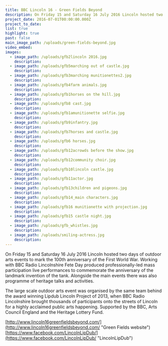 ```yaml
---
title: BBC Lincoln 16 - Green Fields Beyond
description: On Friday 15 and Saturday 16 July 2016 Lincoln hosted two days of outdoor arts events to mark the 100th anniversary of the First World War.
project_date: 2016-07-01T00:00:00.000Z
project_to_date:
list: true
highlight: true
past: false
main_image_path: /uploads/green-fields-beyond.jpg
video_embed:
images:
  - image_path: /uploads/gfb2lincoln 2016.jpg
    description:
  - image_path: /uploads/gfb5marching out of castle.jpg
    description:
  - image_path: /uploads/gfb3marching munitionettes2.jpg
    description:
  - image_path: /uploads/gfb4farm animals.jpg
    description:
  - image_path: /uploads/gfb1horses on the hill.jpg
    description:
  - image_path: /uploads/gfb8 cast.jpg
    description:
  - image_path: /uploads/gfb1amunitionette selfie.jpg
    description:
  - image_path: /uploads/gfb9infantry.jpg
    description:
  - image_path: /uploads/gfb7horses and castle.jpg
    description:
  - image_path: /uploads/gfb6 horses.jpg
    description:
  - image_path: /uploads/gfb12acrowds before the show.jpg
    description:
  - image_path: /uploads/gfb12community choir.jpg
    description:
  - image_path: /uploads/gfb10lincoln castle.jpg
    description:
  - image_path: /uploads/gfb11actor.jpg
    description:
  - image_path: /uploads/gfb13children and pigeons.jpg
    description:
  - image_path: /uploads/gfb14_main characters.jpg
    description:
  - image_path: /uploads/gfb16 munitionette with projection.jpg
    description:
  - image_path: /uploads/gfb15 castle night.jpg
    description:
  - image_path: /uploads/gfb_whistles.jpg
    description:
  - image_path: /uploads/smiling-actress.jpg
    description:
---
```



On Friday 15 and Saturday 16 July 2016 Lincoln hosted two days of outdoor arts events to mark the 100th anniversary of the First World War. Working with BBC Radio Lincolnshire Fete Day produced professionally-led mass participation live performances to commemorate the anniversary of the landmark invention of the tank. Alongside the main events there was also programme of heritage talks and activities.

The large scale outdoor arts event was organised by the same team behind the award winning Lipdub Lincoln Project of 2013, when BBC Radio Lincolnshire brought thousands of participants onto the streets of Lincoln for a highly acclaimed public arts happening. Supported by the BBC, Arts Council England and the Heritage Lottery Fund.

[http://www.lincoln16greenfieldsbeyond.com/](http://www.lincoln16greenfieldsbeyond.com/ "Green Fields website")
<br>[https://www.facebook.com/LincolnLipDub/](https://www.facebook.com/LincolnLipDub/ "LincolnLipDub")